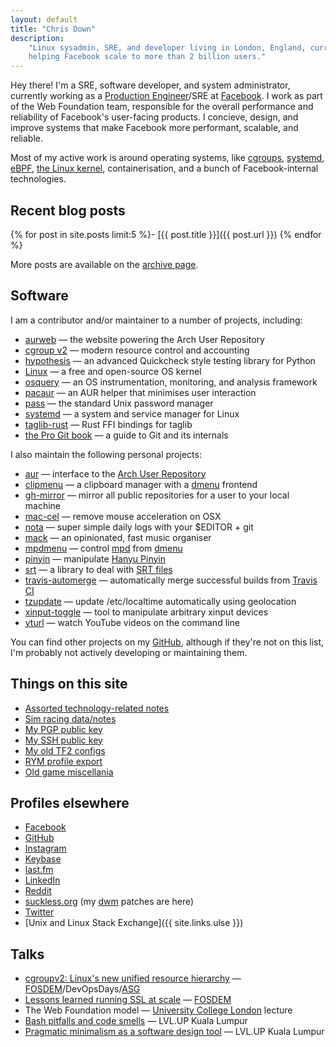 ```yaml
---
layout: default
title: "Chris Down"
description:
    "Linux sysadmin, SRE, and developer living in London, England, currently
    helping Facebook scale to more than 2 billion users."
---
```



Hey there! I'm a SRE, software developer, and system administrator, currently
working as a [Production Engineer][]/SRE at [Facebook][]. I work as part of the
Web Foundation team, responsible for the overall performance and reliability of
Facebook's user-facing products. I concieve, design, and improve systems that
make Facebook more performant, scalable, and reliable.

Most of my active work is around operating systems, like
[cgroups](https://www.youtube.com/watch?v=ikZ8_mRotT4),
[systemd](https://github.com/systemd/systemd),
[eBPF](https://www.iovisor.org/technology/ebpf), [the Linux
kernel](https://www.kernel.org/), containerisation, and a bunch
of Facebook-internal technologies.

[Facebook]: https://www.facebook.com
[Production Engineer]: https://www.quora.com/What-is-it-like-to-be-a-Production-Engineer-at-Facebook/answer/Larry-Schrof

## Recent blog posts

{% for post in site.posts limit:5 %}- [{{ post.title }}]({{ post.url }})
{% endfor %}

More posts are available on the [archive page](/archive.html).

## Software

I am a contributor and/or maintainer to a number of projects, including:

- [aurweb](https://github.com/lfos/aurweb) — the website powering the Arch User Repository
- [cgroup v2](https://www.youtube.com/watch?v=ikZ8_mRotT4) — modern resource control and accounting
- [hypothesis](https://github.com/DRMacIver/hypothesis) — an advanced Quickcheck style testing library for Python
- [Linux](https://lore.kernel.org/patchwork/project/lkml/list/?submitter=25468&state=%2A&archive=both) — a free and open-source OS kernel
- [osquery](https://github.com/facebook/osquery) — an OS instrumentation, monitoring, and analysis framework
- [pacaur](https://github.com/rmarquis/pacaur) — an AUR helper that minimises user interaction
- [pass](https://www.passwordstore.org/) — the standard Unix password manager
- [systemd](https://github.com/systemd/systemd) — a system and service manager for Linux
- [taglib-rust](https://github.com/ebassi/taglib-rust) — Rust FFI bindings for taglib
- [the Pro Git book](https://git-scm.com/book/en/v2) — a guide to Git and its internals

I also maintain the following personal projects:

- [aur](https://github.com/cdown/aur) — interface to the
  [Arch User Repository][]
- [clipmenu](https://github.com/cdown/clipmenu) — a clipboard manager with a
  [dmenu][] frontend
- [gh-mirror](https://github.com/cdown/gh-mirror) — mirror all public
  repositories for a user to your local machine
- [mac-cel](https://github.com/cdown/mac-cel) — remove mouse acceleration on
  OSX
- [nota](https://github.com/cdown/nota) — super simple daily logs with
  your $EDITOR + git
- [mack](https://github.com/cdown/mack) — an opinionated, fast music organiser
- [mpdmenu](https://github.com/cdown/mpdmenu) — control [mpd][] from [dmenu][]
- [pinyin](https://github.com/cdown/pinyin) — manipulate [Hanyu Pinyin][]
- [srt](https://github.com/cdown/srt) — a library to deal with [SRT files][]
- [travis-automerge](https://github.com/cdown/travis-automerge) — automatically
  merge successful builds from [Travis CI][]
- [tzupdate](https://github.com/cdown/tzupdate) — update /etc/localtime
  automatically using geolocation
- [xinput-toggle](https://github.com/cdown/xinput-toggle) — tool to manipulate
  arbitrary xinput devices
- [yturl](https://github.com/cdown/yturl) — watch YouTube videos on the command
  line

You can find other projects on my [GitHub][], although if they're not on this
list, I'm probably not actively developing or maintaining them.

## Things on this site

- [Assorted technology-related notes](/archive.html)
- [Sim racing data/notes](/racing.html)
- [My PGP public key](https://keybase.io/cdown/key.asc)
- [My SSH public key](/ssh)
- [My old TF2 configs](/tf2)
- [RYM profile export](/rym.html)
- [Old game miscellania](/oldgames.html)

## Profiles elsewhere

- [Facebook][]
- [GitHub][]
- [Instagram](https://instagram.com/_u/chrisldown)
- [Keybase](https://keybase.io/cdown)
- [last.fm][]
- [LinkedIn](https://www.linkedin.com/in/chrisldown)
- [Reddit][]
- [suckless.org](http://suckless.org/people/cdown)
  (my [dwm](http://dwm.suckless.org/) patches are here)
- [Twitter][]
- [Unix and Linux Stack Exchange]({{ site.links.ulse }})

## Talks

- [cgroupv2: Linux's new unified resource
  hierarchy](https://www.youtube.com/watch?v=ikZ8_mRotT4) —
  [FOSDEM](https://archive.fosdem.org/2017/schedule/event/cgroupv2/)/DevOpsDays/[ASG](https://cfp.all-systems-go.io/en/ASG2017/public/events/96)
- [Lessons learned running SSL at
  scale](https://www.youtube.com/watch?v=9Ya8H-9Hrp4) —
  [FOSDEM](https://archive.fosdem.org/2016/schedule/event/sslmanagement/)
- The Web Foundation model — [University College
  London](https://www.ucl.ac.uk/) lecture
- [Bash pitfalls and code
  smells](http://slides.com/chrisdown/avoiding-bash-pitfalls-and-code-smells/fullscreen)
  — LVL.UP Kuala Lumpur
- [Pragmatic minimalism as a software design
  tool](http://slides.com/chrisdown/pragmaticminimalism/fullscreen) — LVL.UP
  Kuala Lumpur

[SRT files]: https://en.wikipedia.org/wiki/SubRip#SubRip_text_file_format
[dmenu]: http://tools.suckless.org/dmenu/
[mpd]: http://mpd.wikia.com/
[Hanyu Pinyin]: https://en.wikipedia.org/wiki/Pinyin
[Arch User Repository]: https://aur.archlinux.org/
[GitHub]: https://github.com/cdown
[Travis CI]: https://travis-ci.org
[Facebook]: https://facebook.com/christopherdown
[Twitter]: https://twitter.com/unixchris
[last.fm]: http://last.fm/user/unixchris
[Reddit]: https://www.reddit.com/user/chrisdown/

<!-- Structured data for Google -->

<div itemscope="" itemtype="http://schema.org/Person">
<meta itemprop="gender" content="Male">
<meta itemprop="jobTitle" content="Production Engineer at Facebook">
<meta itemprop="email" content="chris@chrisdown.name">
<meta itemprop="url" content="https://chrisdown.name">
<meta itemprop="image" content="https://chrisdown.name/images/headshot.jpg">
<meta itemprop="worksFor" content="Facebook">
<meta itemprop="name" content="Chris Down">
<meta itemprop="description" content="Chris Down is a software developer and system administrator, currently working as a Production Engineer/SRE at Facebook. He works as part of the Web Foundation team, responsible for the overall performance and reliability of Facebook’s user-facing products.">
</div>
